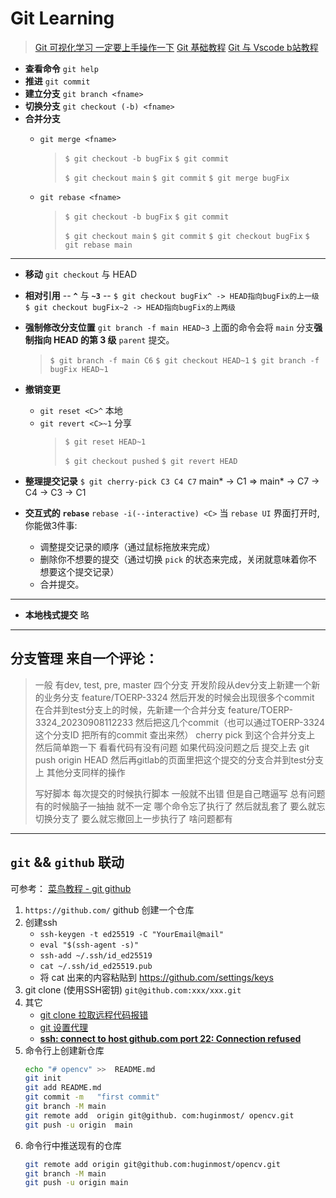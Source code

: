 # Git Learning

> [Git 可视化学习 一定要上手操作一下](https://learngitbranching.js.org/?locale=zh_CN)
> [Git 基础教程](https://www.runoob.com/git/git-tutorial.html)
> [Git 与 Vscode b站教程](https://www.bilibili.com/video/BV1Fw4m1C7Tq)

- **查看命令**
  `git help`
- **推进**
  `git commit`
- **建立分支**
  `git branch <fname>`
- **切换分支**
  `git checkout (-b) <fname>`
- **合并分支**
  - `git merge <fname>`
    > `$ git checkout -b bugFix`
    > `$ git commit`
    > 
    > `$ git checkout main`
    > `$ git commit`
    > `$ git merge bugFix`

  - `git rebase <fname>`
    > `$ git checkout -b bugFix`
    > `$ git commit`
    > 
    > `$ git checkout main`
    > `$ git commit`
    > `$ git checkout bugFix`
    > `$ git rebase main`

---
- **移动**
  `git checkout` 与 HEAD
- **相对引用**
  -- **`^`** 与 **`~3`** --
  `$ git checkout bugFix^ -> HEAD指向bugFix的上一级`
  `$ git checkout bugFix~2 -> HEAD指向bugFix的上两级`
- **强制修改分支位置**
  `git branch -f main HEAD~3`
  上面的命令会将 `main` 分支**强制指向 HEAD 的第 3 级** `parent` 提交。
  > `$ git branch -f main C6`
  > `$ git checkout HEAD~1`
  > `$ git branch -f bugFix HEAD~1`
- **撤销变更**
  - `git reset <C>^` 本地
  - `git revert <C>~1` 分享
    > `$ git reset HEAD~1`
    >
    > `$ git checkout pushed`
    > `$ git revert HEAD`
- **整理提交记录**
  `$ git cherry-pick C3 C4 C7`
  main* -> C1
  => main* -> C7 -> C4 -> C3 -> C1
- **交互式的 `rebase`**
  `rebase -i(--interactive) <C>`
  当 `rebase UI` 界面打开时, 你能做3件事:

  - 调整提交记录的顺序（通过鼠标拖放来完成）
  - 删除你不想要的提交（通过切换 `pick` 的状态来完成，关闭就意味着你不想要这个提交记录）
  - 合并提交。 
---
- **本地栈式提交**
  略
---
## 分支管理 来自一个评论：
> 一般 有dev, test, pre, master 四个分支
> 开发阶段从dev分支上新建一个新的业务分支 feature/TOERP-3324
> 然后开发的时候会出现很多个commit
> 在合并到test分支上的时候，先新建一个合并分支 feature/TOERP-3324_20230908112233
> 然后把这几个commit（也可以通过TOERP-3324 这个分支ID 把所有的commit 查出来然） cherry pick 到这个合并分支上 然后简单跑一下 看看代码有没有问题
> 如果代码没问题之后 提交上去 git push origin HEAD
> 然后再gitlab的页面里把这个提交的分支合并到test分支上
> 其他分支同样的操作
> 
> 写好脚本 每次提交的时候执行脚本 一般就不出错 但是自己瞎逼写 总有问题
> 有的时候脑子一抽抽 就不一定 哪个命令忘了执行了 然后就乱套了
> 要么就忘切换分支了 要么就忘撤回上一步执行了 啥问题都有


---
## `git` && `github` 联动
可参考： [菜鸟教程 - git github](https://www.runoob.com/git/git-remote-repo.html)
1. `https://github.com/` github 创建一个仓库
2. 创建ssh
    - `ssh-keygen -t ed25519 -C "YourEmail@mail"`
    - `eval "$(ssh-agent -s)"`
    - `ssh-add ~/.ssh/id_ed25519`
    - `cat ~/.ssh/id_ed25519.pub`
    - 将 cat 出来的内容粘贴到 https://github.com/settings/keys
3. git clone (使用SSH密钥)
    `git@github.com:xxx/xxx.git`
4. 其它
    - [git clone 拉取远程代码报错](https://blog.csdn.net/iii66yy/article/details/127203604)
    - [git 设置代理](https://blog.csdn.net/chenbb8/article/details/127798751)
    - [**ssh: connect to host github.com port 22: Connection refused**](https://blog.csdn.net/qq_51116518/article/details/135687126)
5. 命令行上创建新仓库
    ```bash
    echo "# opencv" >>  README.md
    git init
    git add README.md
    git commit -m   "first commit"
    git branch -M main
    git remote add  origin git@github. com:huginmost/ opencv.git
    git push -u origin  main
    ```
6. 命令行中推送现有的仓库
    ```bash
    git remote add origin git@github.com:huginmost/opencv.git
    git branch -M main
    git push -u origin main
    ```
